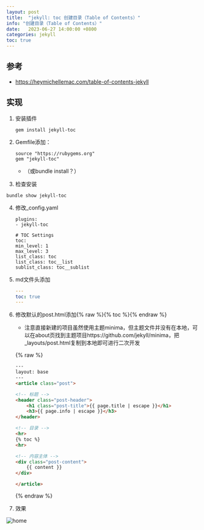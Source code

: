 ```yaml
---
layout: post
title:  "jekyll: toc 创建目录（Table of Contents）"
info: "创建目录（Table of Contents）"
date:   2023-06-27 14:00:00 +0800
categories: jekyll
toc: true
---
```



## 参考
- https://heymichellemac.com/table-of-contents-jekyll


## 实现


1. 安装插件

    ```
    gem install jekyll-toc
    ```

2. Gemfile添加：

    ```
    source "https://rubygems.org"
    gem "jekyll-toc"
    ```

    - （或bundle install？）


3. 检查安装
```
bundle show jekyll-toc
```

4. 修改_config.yaml

    ```
    plugins:
    - jekyll-toc

    # TOC Settings
    toc:
    min_level: 1
    max_level: 3
    list_class: toc
    list_class: toc__list
    sublist_class: toc__sublist
    ```


5.  md文件头添加

    ```yaml
    ---
    toc: true
    ---
    ```


6. 修改默认的post.html添加{% raw %}{% toc %}{% endraw %}
   - 注意直接新建的项目虽然使用主题minima，但主题文件并没有在本地，可以在about页找到主题项目https://github.com/jekyll/minima，把_layouts/post.html复制到本地即可进行二次开发

    {% raw %}
    ```html
    ---
    layout: base
    ---
    <article class="post">

    <!-- 标题 -->
    <header class="post-header">
        <h1 class="post-title">{{ page.title | escape }}</h1>
        <h3>{{ page.info | escape }}</h3>
    </header>

    <!-- 目录 -->
    <hr>
    {% toc %}
    <hr>

    <!-- 内容主体 -->
    <div class="post-content">
        {{ content }}
    </div>

    </article>
    ```
    {% endraw %}

7. 效果

![home]({{site.url}}/image/jekyll/2023-6-27-toc/image_1.jpg)